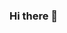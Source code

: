 ### Hi there 👋

<!--
**yuyongbo/yuyongbo** is a ✨ _special_ ✨ repository because its `README.md` (this file) appears on your GitHub profile.


![gopher](https://raw.githubusercontent.com/tenntenn/gopher-stickers/master/png/cheer.png)

Here are some ideas to get you started:

- 🔭 I’m currently working on ...
- 🌱 I’m currently learning ...
- 👯 I’m looking to collaborate on ...
- 🤔 I’m looking for help with ...
- 💬 Ask me about ...
- 📫 How to reach me: ...
- 😄 Pronouns: ...
- ⚡ Fun fact: ...
-->
